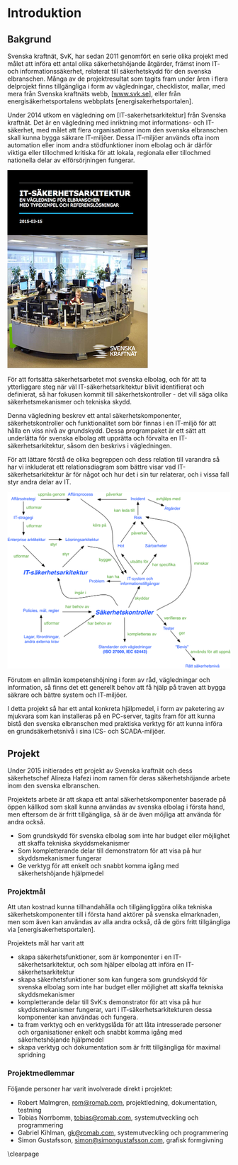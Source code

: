 # Introduktion

## Bakgrund
Svenska kraftnät, SvK, har sedan 2011 genomfört en serie olika projekt med målet att införa ett
antal olika säkerhetshöjande åtgärder, främst inom IT- och informationssäkerhet, relaterat till
säkerhetskydd för den svenska elbranschen. Många av de projektresultat som tagits fram under
åren i flera delprojekt finns tillgängliga i form av vägledningar, checklistor, mallar, med
mera från Svenska kraftnäts webb, [www.svk.se], eller från energisäkerhetsportalens webbplats [energisakerhetsportalen].

Under 2014 utkom en vägledning om [IT-sakerhetsarkitektur] från Svenska kraftnät. Det är en
vägledning med inriktning mot informations- och IT-säkerhet, med målet att flera organisationer inom den
svenska elbranschen skall kunna bygga säkrare IT-miljöer. Dessa IT-miljöer används ofta inom
automation eller inom andra stödfunktioner inom elbolag och är därför viktiga eller tillochmed
kritiska för att lokala, regionala eller tillochmed nationella delar av elförsörjningen fungerar.

![Omslag till vägledningen IT-säkerhetsarkitektur](images/itsecarch.png "Omslag till vägledningen IT-säkerhetsarkitektur")

För att fortsätta säkerhetsarbetet mot svenska elbolag, och för att ta ytterliggare steg när väl IT-säkerhetsarkitektur 
blivit identifierat och definierat, så har fokusen kommit till säkerhetskontroller - det vill säga olika säkerhetsmekanismer och tekniska skydd.

Denna vägledning beskrev ett antal säkerhetskomponenter,  säkerhetskontroller och funktionalitet som bör finnas i en IT-miljö för att hålla en viss
nivå av grundskydd. Dessa programpaket är ett sätt att underlätta för svenska elbolag att
upprätta och förvalta en IT-säkerhetsarkitektur, såsom den beskrivs i vägledningen.

För att lättare förstå de olika begreppen och dess relation till varandra så har vi inkluderat ett
relationsdiagram som bättre visar vad IT-säkerhetsarkitektur är för något och hur det i sin tur
relaterar, och i vissa fall styr andra delar av IT.

![Relationsdiagram mellan olika viktiga begrepp](images/itsecarch-metamodell.png "Relationsdiagram mellan olika viktiga begrepp")

Förutom en allmän kompetenshöjning i form av råd, vägledningar och information, så finns det
ett generellt behov att få hjälp på traven att bygga säkrare och bättre system och IT-miljöer. 

I detta projekt så har ett antal konkreta hjälpmedel, i form av paketering av mjukvara som
kan installeras på en PC-server, tagits fram för att kunna bistå den svenska elbranschen med praktiska
verktyg för att kunna införa en grundsäkerhetsnivå i sina ICS- och SCADA-miljöer.

## Projekt
Under 2015 initierades ett projekt av Svenska kraftnät och dess säkerhetschef Alireza Hafezi inom ramen för deras säkerhetshöjande arbete inom den svenska elbranschen.

Projektets arbete är att skapa ett antal säkerhetskomponenter baserade på öppen källkod som skall kunna användas av svenska elbolag i första hand, men eftersom de är
fritt tillgängliga, så är de även möjliga att använda för andra också.

* Som grundskydd för svenska elbolag som inte har budget eller möjlighet att skaffa tekniska skyddsmekanismer
* Som kompletterande delar till demonstratorn för att visa på hur skyddsmekanismer fungerar
* Ge verktyg för att enkelt och snabbt komma igång med säkerhetshöjande hjälpmedel

### Projektmål
Att utan kostnad kunna tillhandahålla och tillgängliggöra olika tekniska säkerhetskomponenter till i första hand aktörer på svenska elmarknaden, men som även kan användas av alla andra också, då de görs fritt tillgängliga via [energisakerhetsportalen].

Projektets mål har varit att 

* skapa säkerhetsfunktioner, som är komponenter i en IT-säkerhetsarkitektur, och som hjälper elbolag att införa en IT-säkerhetsarkitektur
* skapa säkerhetsfunktioner som kan fungera som grundskydd för svenska elbolag som inte har budget eller möjlighet att skaffa tekniska skyddsmekanismer
* kompletterande delar till SvK:s demonstrator för att visa på hur skyddsmekanismer fungerar, vart i IT-säkerhetsarkitekturen dessa komponenter kan användas och fungera.
* ta fram verktyg och en verktygslåda för att låta intresserade personer och organisationer enkelt och snabbt komma igång med säkerhetshöjande hjälpmedel
* skapa verktyg och dokumentation som är fritt tillgängliga för maximal spridning

### Projektmedlemmar

Följande personer har varit involverade direkt i projektet:

* Robert Malmgren, rom@romab.com, projektledning, dokumentation, testning
* Tobias Norrbomm, tobias@romab.com, systemutveckling och programmering
* Gabriel Kihlman, gk@romab.com, systemutveckling och programmering
* Simon Gustafsson, simon@simongustafsson.com, grafisk formgivning


\clearpage
